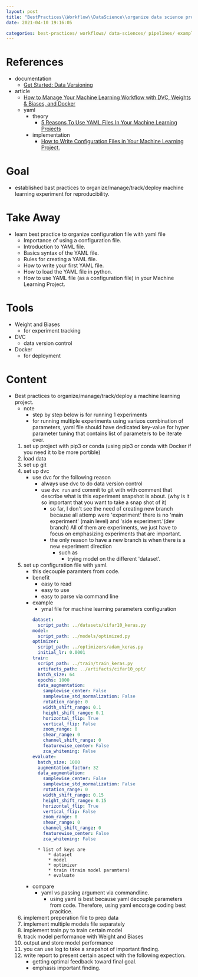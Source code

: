 ```yaml
---
layout: post
title: "BestPractices\\Workflow\\DataScience\\organize data science project with machine learning pipeline"
date: 2021-04-10 19:16:05

categories: best-practices/ workflows/ data-sciences/ pipelines/ examples/ in-progress/
---
```


# References 
* documentation
    * [Get Started: Data Versioning](https://dvc.org/doc/start/data-and-model-versioning)
* article
    * [How to Manage Your Machine Learning Workflow with DVC, Weights & Biases, and
        Docker](https://towardsdatascience.com/how-to-manage-your-machine-learning-workflow-with-dvc-weights-biases-and-docker-5529ea4e59e0)
    * yaml
        * theory
            * [5 Reasons To Use YAML Files In Your Machine Learning Projects](https://towardsdatascience.com/5-reasons-to-use-yaml-files-in-your-machine-learning-projects-d4c7b9650f27)
        * implementation
            * [How to Write Configuration Files in Your Machine Learning Project.](https://medium.com/analytics-vidhya/how-to-write-configuration-files-in-your-machine-learning-project-47bc840acc19)

# Goal 
* established bast practices to organize/manage/track/deploy machine learning experiment for reproducibility.

# Take Away 
* learn best practice to organize configuration file with yaml file
    * Importance of using a configuration file.
    * Introduction to YAML file.
    * Basics syntax of the YAML file.
    * Rules for creating a YAML file.
    * How to write your first YAML file.
    * How to load the YAML file in python.
    * How to use YAML file (as a configuration file) in your Machine Learning Project.

# Tools
* Weight and Biases
    * for experiment tracking
* DVC
    * data version control
* Docker
    * for deployment

# Content
* Best practices to organize/manage/track/deploy a machine learning project.
    * note 
        * step by step below is for running 1 experiments
        * for running multiple experiments using variuos combination of parameters, yaml file should have
            dedicated key-value for hyper parameter tuning that contains list of parameters to be iterate over.
    1. set up project with pip3 or conda (using pip3 or conda with Docker if you need it to be more portible)
    2. load data 
    3. set up git
    4. set up dvc 
        * use dvc for the following reason
            * always use dvc to do data version control
            * use `dvc run` and commit to git with with comment that describe what is this experiment
                snapshot is about. (why is it so important that you want to take a snap shot of it)
                * so far, I don't see the need of creating new branch because all attemp were 'experiment'
                    there is no 'main experiment' (main level) and 'side experiment.'(dev branch) All of them
                    are experiments, we just have to focus on emphasizing experiments that are important.
                * the only reason to have a new branch is when there is a new experiment direction 
                    * such as 
                        * trying model on the different 'dataset'.
    5. set up configuration file with yaml. 
        * this decouple paramters from code.
        * benefit 
            * easy to read
            * easy to use
            * easy to parse via command line
        * example 
            * ymal file for machine learning parameters configuration 
            ```yaml
            dataset:
              script_path: ../datasets/cifar10_keras.py
            model:
              script_path: ../models/optimized.py
            optimizer:
              script_path: ../optimizers/adam_keras.py
              initial_lr: 0.0001
            train:
              script_path: ../train/train_keras.py
              artifacts_path: ../artifacts/cifar10_opt/
              batch_size: 64
              epochs: 1000
              data_augmentation:
                samplewise_center: False
                samplewise_std_normalization: False
                rotation_range: 0
                width_shift_range: 0.1
                height_shift_range: 0.1
                horizontal_flip: True
                vertical_flip: False
                zoom_range: 0
                shear_range: 0
                channel_shift_range: 0
                featurewise_center: False
                zca_whitening: False
            evaluate:
              batch_size: 1000
              augmentation_factor: 32
              data_augmentation:
                samplewise_center: False
                samplewise_std_normalization: False
                rotation_range: 0
                width_shift_range: 0.15
                height_shift_range: 0.15
                horizontal_flip: True
                vertical_flip: False
                zoom_range: 0
                shear_range: 0
                channel_shift_range: 0
                featurewise_center: False
                zca_whitening: False
            ```
                * list of keys are 
                    * dataset
                    * model
                    * optimizer
                    * train (train model paramters)
                    * evaluate 
        * compare
            * yaml vs passing argument via commandline.
                * using yaml is best because yaml decouple parameters from code.
                    Therefore, using yaml encorage coding best pracitice.
    5. implement preperation file to prep data
    6. implement multiple models file separately
    7. implement train.py to train certain model
    8. track model performance with Weight and Biases 
    9. output and store model performance 
    10. you can use log to take a snapshot of important finding.
    11. write report to present certain aspect with the following expection.
        * getting optimal feedback toward final goal.
        * emphasis important finding.

        
